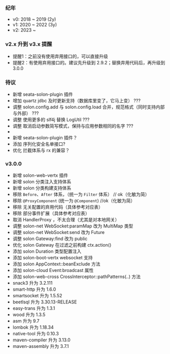 ### 纪年

* v0: 2018 ~ 2019 (2y)
* v1: 2020 ~ 2022 (3y)
* v2: 2023 ~

### v2.x 升到 v3.x 提醒

* 提醒1：之前没有使用弃用接口的，可以直接升级 <br>
* 提醒2：有使用弃用接口的。建议先升级到 2.9.2；替换弃用代码后，再升级到 3.0.0


### 待议
* 新增 seata-solon-plugin 插件
* 增加 quartz jdbc 及时更新支持（数据库里变了，它马上变） ???
* 调整 solon.config.add 与 solon.config.load 合并，规范格式（同时支持内部与外部） ???
* 调整 使用更多的 slf4j 替换 LogUtil ???
* 调整 取消启动参数简写模式，保持与应用参数相同的名字 ???
* 
* 新增 seata-solon-plugin 插件？
* 添加 序列化安全名单接口?
* 优化 拦截体系与 rx 的兼容？

### v3.0.0

* 新增 solon-web-vertx 插件
* 新增 solon 分类注入支持体系
* 新增 solon 分类构建支持体系
* 移除 `Before`、`After` 体系，（统一为 `Filter` 体系） // ok（化敏为简）
* 移除 `@ProxyComponent` (统一为 `@Component`) //ok（化敏为简）
* 移除 无关配置的弃用代码（具体参考对应表）
* 移除 部分事件扩展（具体参考对应表）
* 取消 HandlerProxy ，不太合理（尤其是对本地网关）
* 调整 solon-net WebSocket:paramMap 改为 MultiMap 类型
* 调整 solon-net WebSocket:send 改为 Future<Void>
* 调整 solon Gateway:find 改为 public
* 优化 solon Gateway 在过滤之前构建 ctx.action()
* 添加 solon Duration 类型配置注入
* 添加 solon-boot-vertx websocket 支持
* 添加 solon AppContext::beanExclude 方法
* 添加 solon-cloud Event:broadcast 属性
* 添加 solon-web-cross CrossInterceptor::pathPatterns(..) 方法
* snack3 升为 3.2.111
* smart-http 升为 1.6.0
* smartsocket 升为 1.5.52
* beetlsql 升为 3.30.13-RELEASE
* easy-trans 升为 1.3.1
* wood 升为 1.3.5
* asm 升为 9.7
* lombok 升为 1.18.34
* native-tool 升为 0.10.3
* maven-compiler 升为 3.13.0
* maven-assembly 升为 3.7.1